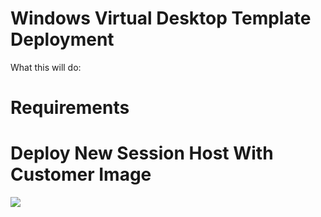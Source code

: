 # Windows Virtual Desktop Template Deployment

What this will do:





# Requirements





# Deploy New Session Host With Customer Image

<a href="https://portal.azure.com/#create/Microsoft.Template/uri/https%3A%2F%2Fraw.githubusercontent.com%2FRomero05%2FAzure-WVD%2Fmain%2FWVD-Templates%2FWVD-NewSessionHost%2FWVD-NewHostCumImg.json" rel="nofollow">
  <img src="https://aka.ms/deploytoazurebutton"/>
</a>

